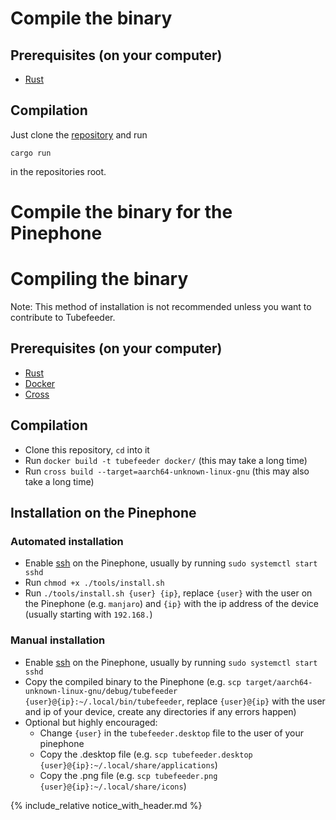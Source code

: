 # Compile the binary

## Prerequisites (on your computer)

* [Rust](https://www.rust-lang.org/)

## Compilation

Just clone the [repository](https://github.com/Schmiddiii/Tubefeeder) and run

```
cargo run
```

in the repositories root.

# Compile the binary for the Pinephone

# Compiling the binary

Note: This method of installation is not recommended unless you want to contribute to Tubefeeder.

## Prerequisites (on your computer)

* [Rust](https://www.rust-lang.org/)
* [Docker](https://www.docker.com/)
* [Cross](https://github.com/rust-embedded/cross)

## Compilation

* Clone this repository, `cd` into it
* Run `docker build -t tubefeeder docker/` (this may take a long time)
* Run `cross build --target=aarch64-unknown-linux-gnu` (this may also take a long time)

## Installation on the Pinephone

### Automated installation

* Enable [ssh](https://www.ssh.com/ssh/) on the Pinephone, usually by running `sudo systemctl start sshd`
* Run `chmod +x ./tools/install.sh`
* Run `./tools/install.sh {user} {ip}`, replace `{user}` with the user on the Pinephone (e.g. `manjaro`) and `{ip}` with the ip address of the device (usually starting with `192.168.`)

### Manual installation

* Enable [ssh](https://www.ssh.com/ssh/) on the Pinephone, usually by running `sudo systemctl start sshd`
* Copy the compiled binary to the Pinephone (e.g. `scp target/aarch64-unknown-linux-gnu/debug/tubefeeder {user}@{ip}:~/.local/bin/tubefeeder`, replace `{user}@{ip}` with the user and ip of your device, create any directories if any errors happen)
* Optional but highly encouraged:
    * Change `{user}` in the `tubefeeder.desktop` file to the user of your pinephone 
    * Copy the .desktop file (e.g. `scp tubefeeder.desktop {user}@{ip}:~/.local/share/applications`)
    * Copy the .png file (e.g. `scp tubefeeder.png {user}@{ip}:~/.local/share/icons`)

{% include_relative notice_with_header.md %}
